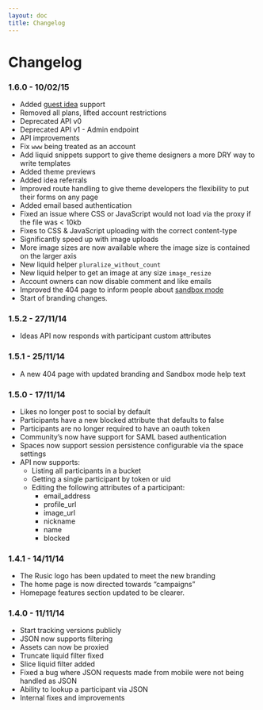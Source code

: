 ```yaml
---
layout: doc
title: Changelog
---
```


# Changelog

### 1.6.0 - 10/02/15
- Added [guest idea](http://rusic.readme.io/v1/docs/guest-ideas) support
- Removed all plans, lifted account restrictions
- Deprecated API v0
- Deprecated API v1 - Admin endpoint
- API improvements
- Fix `www` being treated as an account
- Add liquid snippets support to give theme designers a more DRY way to write templates
- Added theme previews
- Added idea referrals
- Improved route handling to give theme developers the flexibility to put their forms on any page
- Added email based authentication
- Fixed an issue where CSS or JavaScript would not load via the proxy if the file was < 10kb
- Fixes to CSS & JavaScript uploading with the correct content-type
- Significantly speed up with image uploads
- More image sizes are now available where the image size is contained on the larger axis
- New liquid helper `pluralize_without_count`
- New liquid helper to get an image at any size `image_resize`
- Account owners can now disable comment and like emails
- Improved the 404 page to inform people about [sandbox mode](http://rusic.readme.io/v1/docs/sandbox-mode)
- Start of branding changes.

### 1.5.2 - 27/11/14
- Ideas API now responds with participant custom attributes

### 1.5.1 - 25/11/14
- A new 404 page with updated branding and Sandbox mode help text

### 1.5.0 - 17/11/14
- Likes no longer post to social by default
- Participants have a new blocked attribute that defaults to false
- Participants are no longer required to have an oauth token
- Community’s now have support for SAML based authentication
- Spaces now support session persistence configurable via the space settings
- API now supports:
  - Listing all participants in a bucket
  - Getting a single participant by token or uid
  - Editing the following attributes of a participant:
    - email_address
    - profile_url
    - image_url
    - nickname
    - name
    - blocked

### 1.4.1 - 14/11/14
- The Rusic logo has been updated to meet the new branding
- The home page is now directed towards “campaigns”
- Homepage features section updated to be clearer.

### 1.4.0 - 11/11/14
- Start tracking versions publicly
- JSON now supports filtering
- Assets can now be proxied
- Truncate liquid filter fixed
- Slice liquid filter added
- Fixed a bug where JSON requests made from mobile were not being handled as JSON
- Ability to lookup a participant via JSON
- Internal fixes and improvements

